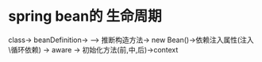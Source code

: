 # spring bean的 生命周期

class-> beanDefinition->
 --> 推断构造方法->
 new Bean()->依赖注入属性(注入\循环依赖) 
 -> aware -> 初始化方法(前,中,后)->context
